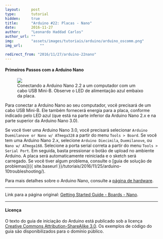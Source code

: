 ```yaml
---
layout:     post
type:       tutorial
hidden:     true
title:      "Arduino #22: Placas - Nano"
date:       2016-11-27
author:     "Leonardo Haddad Carlos"
author_url: ""
img:        "assets/images/tutoriais/arduino/arduino_oscomm.png"
img_url: 		""

redirect_from: "2016/11/27/arduino-22nano"
---
```


#### Primeiros Passos com a Arduino Nano

<div class="img-container">
  <figure>
    <img src="{{ site.baseurl }}/assets/images/tutoriais/arduino/nano_board.jpg">
    <figcaption>Conectando a Arduino Nano 2.2 a um computador com um cabo USB Mini-B. Observe o LED de alimentação azul embaixo da placa.</figcaption>
  </figure>
</div>

Para conectar a Arduino Nano ao seu computador, você precisará de um cabo USB Mini-B. Ele também fornecerá energia para a placa, conforme indicado pelo LED azul (que está na parte inferior da Arduino Nano 2.x e na parte superior da Arduino Nano 3.0).

Se você tiver uma Arduino Nano 3.0, você precisará selecionar `Arduino Duemilanove or Nano w/ ATmega328` a partir do menu `Tools > Board`. Se você tem uma Arduino Nano 2.x, selecione `Arduino Diecimila`, `Duemilanove`, ou `Nano w/ ATmega168`. Selecione a porta serial correta a partir do menu `Tools > Serial Port`. Em seguida, basta pressionar o botão de upload no ambiente Arduino. A placa será automaticamente reiniciada e o sketch será carregado. Se você tiver algum problema, consulte o [guia de solução de problemas]({{ site.baseurl }}/tutoriais/2016/11/25/arduino-10troubleshooting/).

Para mais detalhes sobre o Arduino Nano, consulte a [página de hardware](https://www.arduino.cc/en/Main/ArduinoBoardNano).

----

Link para a página original: [Getting Started Guide - Boards - Nano](https://www.arduino.cc/en/Guide/ArduinoNano).

----

#### Licença

O texto do guia de iniciação do Arduino está publicado sob a licença [Creative Commons Attribution-ShareAlike 3.0](https://creativecommons.org/licenses/by-sa/3.0). Os exemplos de código do guia são disponibilizados para o domínio público.
